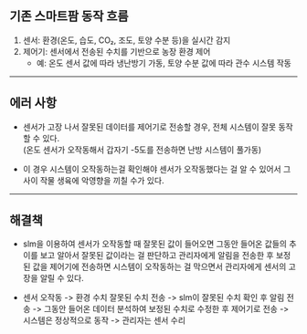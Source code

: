 ## 기존 스마트팜 동작 흐름
1. 센서: 환경(온도, 습도, CO₂, 조도, 토양 수분 등)을 실시간 감지  
2. 제어기: 센서에서 전송된 수치를 기반으로 농장 환경 제어  
   - 예: 온도 센서 값에 따라 냉난방기 가동, 토양 수분 값에 따라 관수 시스템 작동  

---

## 에러 사항
- 센서가 고장 나서 잘못된 데이터를 제어기로 전송할 경우, 전체 시스템이 잘못 동작할 수 있다.  
(온도 센서가 오작동해서 갑자기 -5도를 전송하면 난방 시스템이 풀가동) 

- 이 경우 시스템이 오작동하는걸 확인해야 센서가 오작동했다는 걸 알 수 있어서 그 사이 작물 생육에 악영향을 끼칠 수가 있다.

---

## 해결책
- slm을 이용하여 센서가 오작동할 때 잘못된 값이 들어오면 그동안 들어온 값들의 추이를 보고 알아서 잘못된 값이라는 걸 판단하고 관리자에게 알림을 전송한 후 보정된 값을 제어기에 전송하면 시스템이 오작동하는 걸 막으면서 관리자에게 센서의 고장을 알릴 수 있다. 
  
- 센서 오작동 -> 환경 수치 잘못된 수치 전송 -> slm이 잘못된 수치 확인 후 알림 전송 -> 그동안 들어온 데이터 분석하여 보정된 수치로 수정한 후 제어기로 전송 -> 시스템은 정상적으로 동작 -> 관리자는 센서 수리

